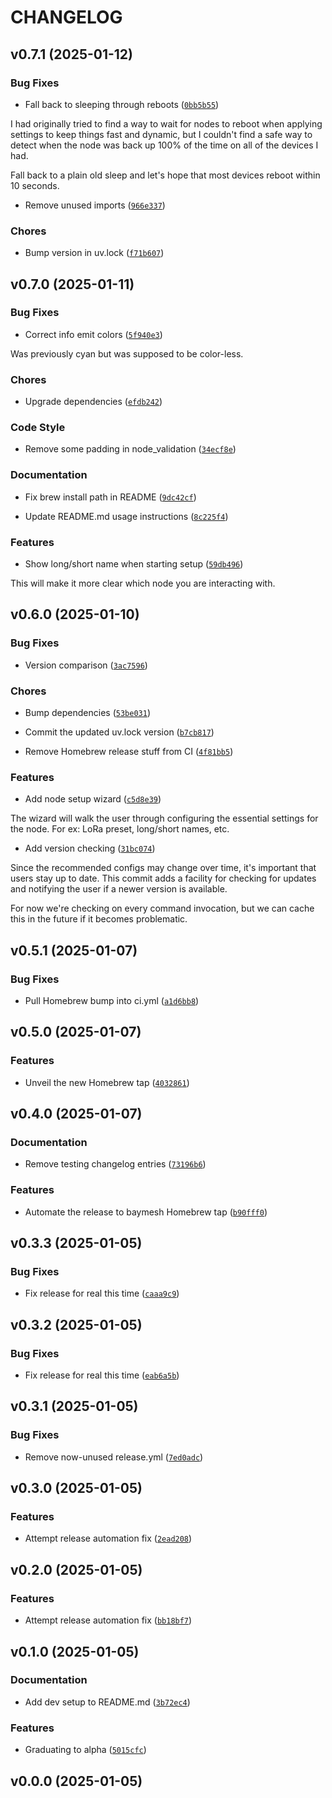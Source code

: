 # CHANGELOG


## v0.7.1 (2025-01-12)

### Bug Fixes

- Fall back to sleeping through reboots
  ([`0bb5b55`](https://github.com/gtaylor/baymesh-cli/commit/0bb5b559bccca0c1e3b6f79990584b27c59b6bd8))

I had originally tried to find a way to wait for nodes to reboot when applying settings to keep
  things fast and dynamic, but I couldn't find a safe way to detect when the node was back up 100%
  of the time on all of the devices I had.

Fall back to a plain old sleep and let's hope that most devices reboot within 10 seconds.

- Remove unused imports
  ([`966e337`](https://github.com/gtaylor/baymesh-cli/commit/966e3373b60d567cdb99fa76f19673b92d186221))

### Chores

- Bump version in uv.lock
  ([`f71b607`](https://github.com/gtaylor/baymesh-cli/commit/f71b607070010c4a031dafb58159a4e693c8e553))


## v0.7.0 (2025-01-11)

### Bug Fixes

- Correct info emit colors
  ([`5f940e3`](https://github.com/gtaylor/baymesh-cli/commit/5f940e3ff7626557d7795aa836775f178c377185))

Was previously cyan but was supposed to be color-less.

### Chores

- Upgrade dependencies
  ([`efdb242`](https://github.com/gtaylor/baymesh-cli/commit/efdb242fadcf768a9ce5f56b826bb62cbb89d565))

### Code Style

- Remove some padding in node_validation
  ([`34ecf8e`](https://github.com/gtaylor/baymesh-cli/commit/34ecf8eecc0c6c078194129e93b8b015f9235009))

### Documentation

- Fix brew install path in README
  ([`9dc42cf`](https://github.com/gtaylor/baymesh-cli/commit/9dc42cf3f5e6c45c7f6dad5516c36b10dd664f19))

- Update README.md usage instructions
  ([`8c225f4`](https://github.com/gtaylor/baymesh-cli/commit/8c225f4ed9609f0f0c26a8166ddbed6b11e7a9d0))

### Features

- Show long/short name when starting setup
  ([`59db496`](https://github.com/gtaylor/baymesh-cli/commit/59db496d170e5ee333a5a3163d9deec6eea40fd2))

This will make it more clear which node you are interacting with.


## v0.6.0 (2025-01-10)

### Bug Fixes

- Version comparison
  ([`3ac7596`](https://github.com/gtaylor/baymesh-cli/commit/3ac759662e4df0c2d4619cc09498706d2d188ada))

### Chores

- Bump dependencies
  ([`53be031`](https://github.com/gtaylor/baymesh-cli/commit/53be031a85cb04ca5e1781682786eca6d903607e))

- Commit the updated uv.lock version
  ([`b7cb817`](https://github.com/gtaylor/baymesh-cli/commit/b7cb817de09cb1e7262bc4cfd4c19f4109c3d28e))

- Remove Homebrew release stuff from CI
  ([`4f81bb5`](https://github.com/gtaylor/baymesh-cli/commit/4f81bb57c52d1192bde05cc9970cea9bd0747df3))

### Features

- Add node setup wizard
  ([`c5d8e39`](https://github.com/gtaylor/baymesh-cli/commit/c5d8e39633c8241349b2fa33fc8d19e3fff6a412))

The wizard will walk the user through configuring the essential settings for the node. For ex: LoRa
  preset, long/short names, etc.

- Add version checking
  ([`31bc074`](https://github.com/gtaylor/baymesh-cli/commit/31bc0740c299840c94f3242e9253ca758ae18e5d))

Since the recommended configs may change over time, it's important that users stay up to date. This
  commit adds a facility for checking for updates and notifying the user if a newer version is
  available.

For now we're checking on every command invocation, but we can cache this in the future if it
  becomes problematic.


## v0.5.1 (2025-01-07)

### Bug Fixes

- Pull Homebrew bump into ci.yml
  ([`a1d6bb8`](https://github.com/gtaylor/baymesh-cli/commit/a1d6bb8681e05829d751249b93dd000b0f29ac31))


## v0.5.0 (2025-01-07)

### Features

- Unveil the new Homebrew tap
  ([`4032861`](https://github.com/gtaylor/baymesh-cli/commit/4032861a3691102c04261c88572db1ace8a64aa0))


## v0.4.0 (2025-01-07)

### Documentation

- Remove testing changelog entries
  ([`73196b6`](https://github.com/gtaylor/baymesh-cli/commit/73196b686997f08f343fc20e5d50f6c0a6462085))

### Features

- Automate the release to baymesh Homebrew tap
  ([`b90fff0`](https://github.com/gtaylor/baymesh-cli/commit/b90fff04aa0198303d4197147177d708b5acfde6))


## v0.3.3 (2025-01-05)

### Bug Fixes

- Fix release for real this time
  ([`caaa9c9`](https://github.com/gtaylor/baymesh-cli/commit/caaa9c961570089a77f528889db14ce9cfdd1538))


## v0.3.2 (2025-01-05)

### Bug Fixes

- Fix release for real this time
  ([`eab6a5b`](https://github.com/gtaylor/baymesh-cli/commit/eab6a5b9d9de74bc0afec7bc84116f6101881ef9))


## v0.3.1 (2025-01-05)

### Bug Fixes

- Remove now-unused release.yml
  ([`7ed0adc`](https://github.com/gtaylor/baymesh-cli/commit/7ed0adca911258a5693af43e57eab24f73395276))


## v0.3.0 (2025-01-05)

### Features

- Attempt release automation fix
  ([`2ead208`](https://github.com/gtaylor/baymesh-cli/commit/2ead2082f217634a73445463f5fd918032370a32))


## v0.2.0 (2025-01-05)

### Features

- Attempt release automation fix
  ([`bb18bf7`](https://github.com/gtaylor/baymesh-cli/commit/bb18bf73cdadee6f3f83273460b772d950a6f2a5))


## v0.1.0 (2025-01-05)

### Documentation

- Add dev setup to README.md
  ([`3b72ec4`](https://github.com/gtaylor/baymesh-cli/commit/3b72ec4284b901d50b216ef75ac047283e72ebd3))

### Features

- Graduating to alpha
  ([`5015cfc`](https://github.com/gtaylor/baymesh-cli/commit/5015cfcf65d473e4a52a4173f475a6aa797b2649))


## v0.0.0 (2025-01-05)
